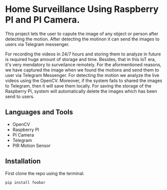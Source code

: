 # Home Surveillance Using Raspberry PI and PI Camera.

This project lets the user to capute the image of any object or person after detecting the motion. After detecting the motinon it can send the images to users via Telegram messenger. 

For recording the videos in 24/7 hours and storing them to analyze in future is required huge amount of storage and time. Besides, that in this IoT era, it's very mendatory to surveilance remotely. For the aformentioned reasons, we have captured the image when we found the motions and send them to user via Telegram Messenger. 
For detecting the motion we analyze the live videos using the OpenCV. Moreover, if the system fails to shared the images to Telegram, then it will save them locally. For saving the storage of the Raspberry PI, system will automatically delete the images which has been send to users.  


## Languages and Tools


- OpenCV
- Raspberry PI
- PI Camera
- Telegram
- PIR Motion Sensor

## Installation

First clone the repo using the terminal. 
```bash
pip install foobar
```
